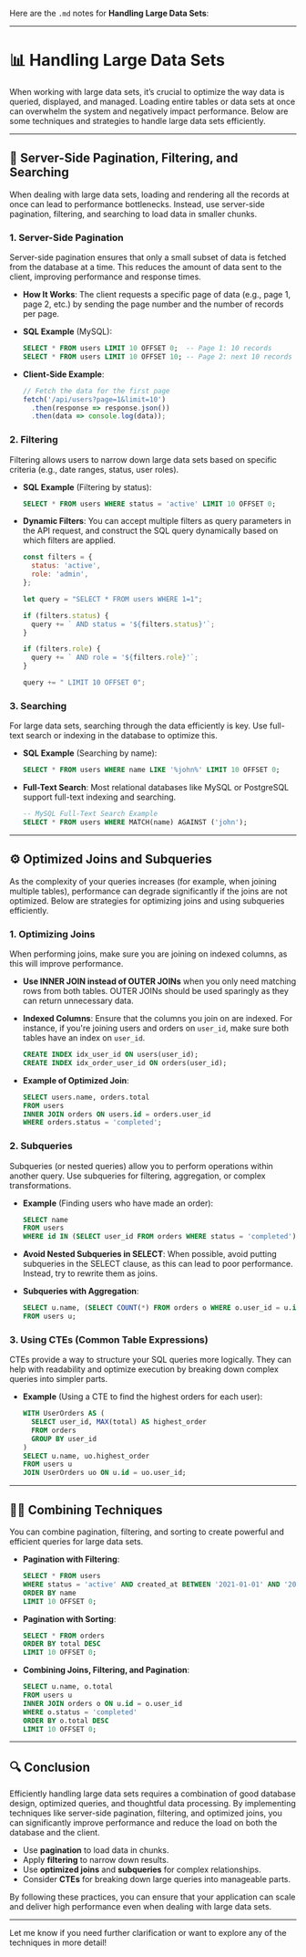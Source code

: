 Here are the `.md` notes for **Handling Large Data Sets**:

---

# 📊 Handling Large Data Sets

When working with large data sets, it’s crucial to optimize the way data is queried, displayed, and managed. Loading entire tables or data sets at once can overwhelm the system and negatively impact performance. Below are some techniques and strategies to handle large data sets efficiently.

---

## 🚀 Server-Side Pagination, Filtering, and Searching

When dealing with large data sets, loading and rendering all the records at once can lead to performance bottlenecks. Instead, use server-side pagination, filtering, and searching to load data in smaller chunks.

### 1. **Server-Side Pagination**

Server-side pagination ensures that only a small subset of data is fetched from the database at a time. This reduces the amount of data sent to the client, improving performance and response times.

* **How It Works**: The client requests a specific page of data (e.g., page 1, page 2, etc.) by sending the page number and the number of records per page.

* **SQL Example** (MySQL):

  ```sql
  SELECT * FROM users LIMIT 10 OFFSET 0;  -- Page 1: 10 records
  SELECT * FROM users LIMIT 10 OFFSET 10; -- Page 2: next 10 records
  ```

* **Client-Side Example**:

  ```javascript
  // Fetch the data for the first page
  fetch('/api/users?page=1&limit=10')
    .then(response => response.json())
    .then(data => console.log(data));
  ```

### 2. **Filtering**

Filtering allows users to narrow down large data sets based on specific criteria (e.g., date ranges, status, user roles).

* **SQL Example** (Filtering by status):

  ```sql
  SELECT * FROM users WHERE status = 'active' LIMIT 10 OFFSET 0;
  ```

* **Dynamic Filters**:
  You can accept multiple filters as query parameters in the API request, and construct the SQL query dynamically based on which filters are applied.

  ```javascript
  const filters = {
    status: 'active',
    role: 'admin',
  };

  let query = "SELECT * FROM users WHERE 1=1";

  if (filters.status) {
    query += ` AND status = '${filters.status}'`;
  }

  if (filters.role) {
    query += ` AND role = '${filters.role}'`;
  }

  query += " LIMIT 10 OFFSET 0";
  ```

### 3. **Searching**

For large data sets, searching through the data efficiently is key. Use full-text search or indexing in the database to optimize this.

* **SQL Example** (Searching by name):

  ```sql
  SELECT * FROM users WHERE name LIKE '%john%' LIMIT 10 OFFSET 0;
  ```

* **Full-Text Search**:
  Most relational databases like MySQL or PostgreSQL support full-text indexing and searching.

  ```sql
  -- MySQL Full-Text Search Example
  SELECT * FROM users WHERE MATCH(name) AGAINST ('john');
  ```

---

## ⚙️ Optimized Joins and Subqueries

As the complexity of your queries increases (for example, when joining multiple tables), performance can degrade significantly if the joins are not optimized. Below are strategies for optimizing joins and using subqueries efficiently.

### 1. **Optimizing Joins**

When performing joins, make sure you are joining on indexed columns, as this will improve performance.

* **Use INNER JOIN instead of OUTER JOINs** when you only need matching rows from both tables. OUTER JOINs should be used sparingly as they can return unnecessary data.

* **Indexed Columns**: Ensure that the columns you join on are indexed. For instance, if you're joining users and orders on `user_id`, make sure both tables have an index on `user_id`.

  ```sql
  CREATE INDEX idx_user_id ON users(user_id);
  CREATE INDEX idx_order_user_id ON orders(user_id);
  ```

* **Example of Optimized Join**:

  ```sql
  SELECT users.name, orders.total
  FROM users
  INNER JOIN orders ON users.id = orders.user_id
  WHERE orders.status = 'completed';
  ```

### 2. **Subqueries**

Subqueries (or nested queries) allow you to perform operations within another query. Use subqueries for filtering, aggregation, or complex transformations.

* **Example** (Finding users who have made an order):

  ```sql
  SELECT name
  FROM users
  WHERE id IN (SELECT user_id FROM orders WHERE status = 'completed');
  ```

* **Avoid Nested Subqueries in SELECT**: When possible, avoid putting subqueries in the SELECT clause, as this can lead to poor performance. Instead, try to rewrite them as joins.

* **Subqueries with Aggregation**:

  ```sql
  SELECT u.name, (SELECT COUNT(*) FROM orders o WHERE o.user_id = u.id) AS order_count
  FROM users u;
  ```

### 3. **Using CTEs (Common Table Expressions)**

CTEs provide a way to structure your SQL queries more logically. They can help with readability and optimize execution by breaking down complex queries into simpler parts.

* **Example** (Using a CTE to find the highest orders for each user):

  ```sql
  WITH UserOrders AS (
    SELECT user_id, MAX(total) AS highest_order
    FROM orders
    GROUP BY user_id
  )
  SELECT u.name, uo.highest_order
  FROM users u
  JOIN UserOrders uo ON u.id = uo.user_id;
  ```

---

## 🧑‍💻 Combining Techniques

You can combine pagination, filtering, and sorting to create powerful and efficient queries for large data sets.

* **Pagination with Filtering**:

  ```sql
  SELECT * FROM users
  WHERE status = 'active' AND created_at BETWEEN '2021-01-01' AND '2021-12-31'
  ORDER BY name
  LIMIT 10 OFFSET 0;
  ```

* **Pagination with Sorting**:

  ```sql
  SELECT * FROM orders
  ORDER BY total DESC
  LIMIT 10 OFFSET 0;
  ```

* **Combining Joins, Filtering, and Pagination**:

  ```sql
  SELECT u.name, o.total
  FROM users u
  INNER JOIN orders o ON u.id = o.user_id
  WHERE o.status = 'completed'
  ORDER BY o.total DESC
  LIMIT 10 OFFSET 0;
  ```

---

## 🔍 Conclusion

Efficiently handling large data sets requires a combination of good database design, optimized queries, and thoughtful data processing. By implementing techniques like server-side pagination, filtering, and optimized joins, you can significantly improve performance and reduce the load on both the database and the client.

* Use **pagination** to load data in chunks.
* Apply **filtering** to narrow down results.
* Use **optimized joins** and **subqueries** for complex relationships.
* Consider **CTEs** for breaking down large queries into manageable parts.

By following these practices, you can ensure that your application can scale and deliver high performance even when dealing with large data sets.

---

Let me know if you need further clarification or want to explore any of the techniques in more detail!
